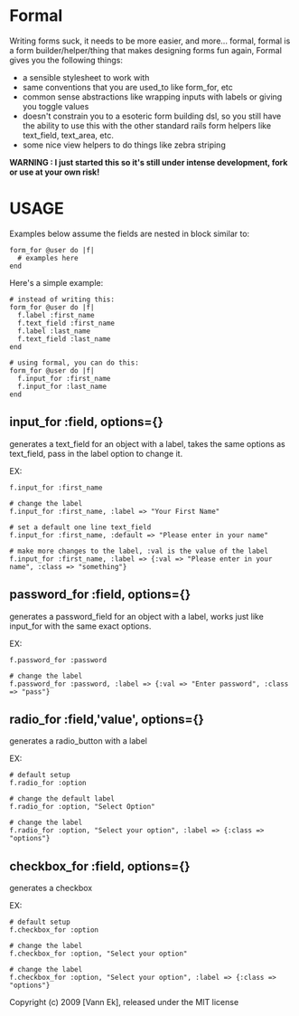 Formal
======

Writing forms suck, it needs to be more easier, and more... formal, formal is a form builder/helper/thing that makes designing forms fun again, Formal gives you the following things:

- a sensible stylesheet to work with
- same conventions that you are used_to like form_for, etc
- common sense abstractions like wrapping inputs with labels or giving you toggle values
- doesn't constrain you to a esoteric form building dsl, so you still have the ability to use this with the other standard rails form helpers like text_field, text_area, etc.
- some nice view helpers to do things like zebra striping 

**WARNING : I just started this so it's still under intense development, fork or use at your own risk!**

USAGE
=====
Examples below assume the fields are nested in block similar to:

    form_for @user do |f|
      # examples here
    end

Here's a simple example:

    # instead of writing this:
    form_for @user do |f|
      f.label :first_name
      f.text_field :first_name
      f.label :last_name
      f.text_field :last_name
    end

    # using formal, you can do this:
    form_for @user do |f|
      f.input_for :first_name
      f.input_for :last_name
    end

input_for :field, options={}
----------------------------
generates a text_field for an object with a label, takes the same options as text_field,
pass in the label option to change it.

EX:
      
    f.input_for :first_name
    
    # change the label
    f.input_for :first_name, :label => "Your First Name"
    
    # set a default one line text_field
    f.input_for :first_name, :default => "Please enter in your name"

    # make more changes to the label, :val is the value of the label
    f.input_for :first_name, :label => {:val => "Please enter in your name", :class => "something"}
      
password_for :field, options={}      
-------------------------------
generates a password_field for an object with a label, works just like input_for with the same exact options.

EX:

    f.password_for :password
    
    # change the label
    f.password_for :password, :label => {:val => "Enter password", :class => "pass"}

radio_for :field,'value', options={}
----------------------------
generates a radio_button with a label

EX: 
    
    # default setup
    f.radio_for :option
    
    # change the default label
    f.radio_for :option, "Select Option"

    # change the label
    f.radio_for :option, "Select your option", :label => {:class => "options"}
      
      
checkbox_for :field, options={}      
-------------------------------
generates a checkbox

EX:
    
    # default setup
    f.checkbox_for :option

    # change the label
    f.checkbox_for :option, "Select your option"

    # change the label
    f.checkbox_for :option, "Select your option", :label => {:class => "options"}

Copyright (c) 2009 [Vann Ek], released under the MIT license
